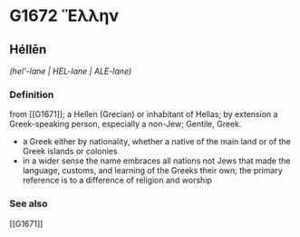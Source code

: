 # G1672 Ἕλλην

## Héllēn

_(hel'-lane | HEL-lane | ALE-lane)_

### Definition

from [[G1671]]; a Hellen (Grecian) or inhabitant of Hellas; by extension a Greek-speaking person, especially a non-Jew; Gentile, Greek.

- a Greek either by nationality, whether a native of the main land or of the Greek islands or colonies
- in a wider sense the name embraces all nations not Jews that made the language, customs, and learning of the Greeks their own; the primary reference is to a difference of religion and worship

### See also

[[G1671]]

